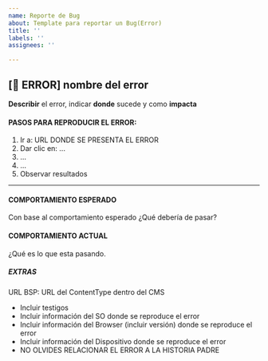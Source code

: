 ```yaml
---
name: Reporte de Bug
about: Template para reportar un Bug(Error)
title: ''
labels: ''
assignees: ''

---
```


## [🐞 ERROR]  nombre del error

**Describir** el error, indicar **donde** sucede y como **impacta**

#### PASOS PARA REPRODUCIR EL ERROR:

 1. Ir a: URL DONDE SE PRESENTA EL ERROR
 2. Dar clic en: ...
 3. ...
 4. ...
 5. Observar resultados
 ---
 
 #### COMPORTAMIENTO ESPERADO
 
 Con base al comportamiento esperado ¿Qué debería de pasar?

#### COMPORTAMIENTO ACTUAL

¿Qué es lo que esta pasando.

##### EXTRAS

URL BSP: URL del ContentType dentro del CMS

- Incluir testigos
- Incluir información del SO donde se reproduce el error
- Incluir información del Browser (incluir versión) donde se reproduce el error
- Incluir información del Dispositivo donde se reproduce el error
- NO OLVIDES RELACIONAR EL ERROR A LA HISTORIA PADRE
